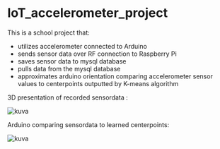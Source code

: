 # IoT_accelerometer_project

This is a school project that:
- utilizes accelerometer connected to Arduino
- sends sensor data over RF connection to Raspberry Pi
- saves sensor data to mysql database
- pulls data from the mysql database
- approximates arduino orientation comparing accelerometer sensor values to centerpoints outputted by K-means algorithm

3D presentation of recorded sensordata :

![kuva](https://user-images.githubusercontent.com/117070282/207603069-66415806-9f78-49dc-a4c2-6562c315a719.png)



Arduino comparing sensordata to learned centerpoints:

![kuva](https://user-images.githubusercontent.com/117070282/207846082-e3b1b8f4-fdd6-406b-8ec8-cb001507be12.png)

